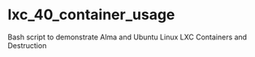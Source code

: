 # lxc_40_container_usage
Bash script to demonstrate Alma and Ubuntu Linux LXC Containers and Destruction
